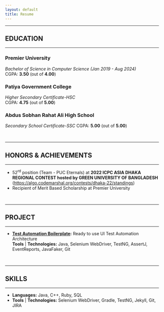 ```yaml
---
layout: default
title: Resume
---
```



---
## EDUCATION
---
### Premier University  
*Bachelor of Science in Computer Science (Jan 2019 - Aug 2024)*  
CGPA: **3.50** (out of **4.00**) 

### Patiya Government College
*Higher Secondary Certificate-HSC*  
CGPA: **4.75** (out of **5.00**)

### Abdus Sobhan Rahat Ali High School
*Secondary School Certificate-SSC* 
CGPA: **5.00** (out of **5.00**)
 
<br />

---
## HONORS & ACHIEVEMENTS
---

* 52<sup>rd</sup> position (Team - PUC Eternals) at **2022 ICPC ASIA DHAKA REGIONAL CONTEST hosted by GREEN UNIVERSITY OF BANGLADESH** (https://algo.codemarshal.org/contests/dhaka-22/standings)
* Recipient of Merit Based Scholarship at Premier University


<br />

---
## PROJECT
---
* **[Test Automation Boilerplate](https://github.com/Tahanima/test-automation-boilerplate):** Ready to use UI Test Automation Architecture  
**Tools** &#124; **Technologies:** Java, Selenium WebDriver, TestNG, AssertJ, EventReports, JavaFaker, Git 

<br />
  
---
## SKILLS  
---
* **Languages:** Java, C++, Ruby, SQL
* **Tools** &#124; **Technologies:** Selenium WebDriver, Gradle, TestNG, Jekyll, Git, JIRA
